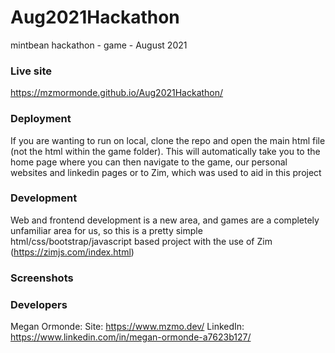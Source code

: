 # Aug2021Hackathon
mintbean hackathon - game - August 2021

### Live site

https://mzmormonde.github.io/Aug2021Hackathon/

### Deployment

If you are wanting to run on local, clone the repo and open the main html file (not the html within the game folder). 
This will automatically take you to the home page where you can then navigate to the game, our personal websites and linkedin pages
or to Zim, which was used to aid in this project

### Development

Web and frontend development is a new area, and games are a completely unfamiliar area for us, so this is a pretty simple
html/css/bootstrap/javascript based project with the use of Zim (https://zimjs.com/index.html)

### Screenshots

### Developers

Megan Ormonde: 
Site: https://www.mzmo.dev/
LinkedIn: https://www.linkedin.com/in/megan-ormonde-a7623b127/
